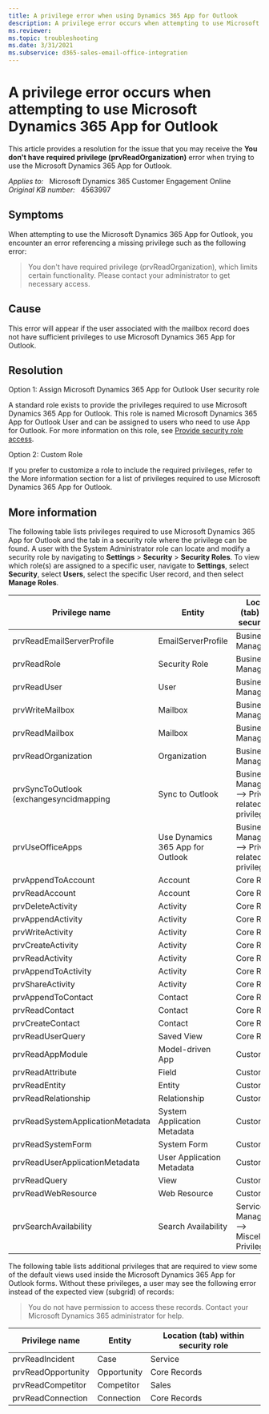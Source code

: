 ```yaml
---
title: A privilege error when using Dynamics 365 App for Outlook
description: A privilege error occurs when attempting to use Microsoft Dynamics 365 App for Outlook. Provides options to solve this issue.
ms.reviewer: 
ms.topic: troubleshooting
ms.date: 3/31/2021
ms.subservice: d365-sales-email-office-integration
---
```

# A privilege error occurs when attempting to use Microsoft Dynamics 365 App for Outlook

This article provides a resolution for the issue that you may receive the **You don't have required privilege (prvReadOrganization)** error when trying to use the Microsoft Dynamics 365 App for Outlook.

_Applies to:_ &nbsp; Microsoft Dynamics 365 Customer Engagement Online  
_Original KB number:_ &nbsp; 4563997

## Symptoms

When attempting to use the Microsoft Dynamics 365 App for Outlook, you encounter an error referencing a missing privilege such as the following error:

> You don't have required privilege (prvReadOrganization), which limits certain functionality. Please contact your administrator to get necessary access.

## Cause

This error will appear if the user associated with the mailbox record does not have sufficient privileges to use Microsoft Dynamics 365 App for Outlook.

## Resolution

Option 1: Assign Microsoft Dynamics 365 App for Outlook User security role

A standard role exists to provide the privileges required to use Microsoft Dynamics 365 App for Outlook. This role is named Microsoft Dynamics 365 App for Outlook User and can be assigned to users who need to use App for Outlook. For more information on this role, see [Provide security role access](/dynamics365/outlook-app/deploy-dynamics-365-app-for-outlook#provide-security-role-access).

Option 2: Custom Role

If you prefer to customize a role to include the required privileges, refer to the More information section for a list of privileges required to use Microsoft Dynamics 365 App for Outlook.

## More information

The following table lists privileges required to use Microsoft Dynamics 365 App for Outlook and the tab in a security role where the privilege can be found. A user with the System Administrator role can locate and modify a security role by navigating to **Settings** > **Security** > **Security Roles**. To view which role(s) are assigned to a specific user, navigate to **Settings**, select **Security**, select **Users**, select the specific User record, and then select **Manage Roles**.

| Privilege name| Entity| Location (tab) within security role|
|---|---|---|
|prvReadEmailServerProfile|EmailServerProfile|Business Management|
|prvReadRole|Security Role|Business Management|
|prvReadUser|User|Business Management|
|prvWriteMailbox|Mailbox|Business Management|
|prvReadMailbox|Mailbox|Business Management|
|prvReadOrganization|Organization|Business Management|
|prvSyncToOutlook (exchangesyncidmapping|Sync to Outlook|Business Management --> Privacy-related privileges|
|prvUseOfficeApps|Use Dynamics 365 App for Outlook|Business Management --> Privacy-related privileges|
|prvAppendToAccount|Account|Core Records|
|prvReadAccount|Account|Core Records|
|prvDeleteActivity|Activity|Core Records|
|prvAppendActivity|Activity|Core Records|
|prvWriteActivity|Activity|Core Records|
|prvCreateActivity|Activity|Core Records|
|prvReadActivity|Activity|Core Records|
|prvAppendToActivity|Activity|Core Records|
|prvShareActivity|Activity|Core Records|
|prvAppendToContact|Contact|Core Records|
|prvReadContact|Contact|Core Records|
|prvCreateContact|Contact|Core Records|
|prvReadUserQuery|Saved View|Core Records|
|prvReadAppModule|Model-driven App|Customization|
|prvReadAttribute|Field|Customization|
|prvReadEntity|Entity|Customization|
|prvReadRelationship|Relationship|Customization|
|prvReadSystemApplicationMetadata|System Application Metadata|Customization|
|prvReadSystemForm|System Form|Customization|
|prvReadUserApplicationMetadata|User Application Metadata|Customization|
|prvReadQuery|View|Customization|
|prvReadWebResource|Web Resource|Customization|
|prvSearchAvailability|Search Availability|Service Management --> Miscellaneous Privileges|

The following table lists additional privileges that are required to view some of the default views used inside the Microsoft Dynamics 365 App for Outlook forms. Without these privileges, a user may see the following error instead of the expected view (subgrid) of records:

> You do not have permission to access these records. Contact your Microsoft Dynamics 365 administrator for help.

| Privilege name| Entity| Location (tab) within security role|
|---|---|---|
|prvReadIncident|Case|Service|
|prvReadOpportunity|Opportunity|Core Records|
|prvReadCompetitor|Competitor|Sales|
|prvReadConnection|Connection|Core Records|
